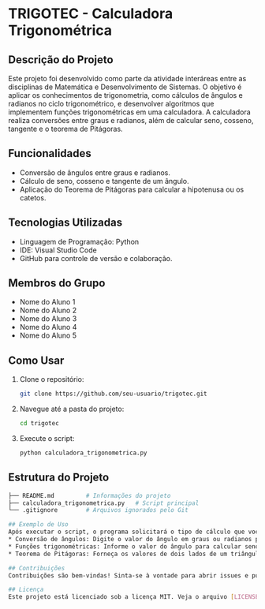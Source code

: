 # TRIGOTEC - Calculadora Trigonométrica
## Descrição do Projeto
Este projeto foi desenvolvido como parte da atividade interáreas entre as disciplinas de Matemática e Desenvolvimento de Sistemas. O objetivo é aplicar os conhecimentos de trigonometria, como cálculos de ângulos e radianos no ciclo trigonométrico, e desenvolver algoritmos que implementem funções trigonométricas em uma calculadora. A calculadora realiza conversões entre graus e radianos, além de calcular seno, cosseno, tangente e o teorema de Pitágoras.
## Funcionalidades
- Conversão de ângulos entre graus e radianos.
- Cálculo de seno, cosseno e tangente de um ângulo.
- Aplicação do Teorema de Pitágoras para calcular a hipotenusa ou os catetos.
## Tecnologias Utilizadas
- Linguagem de Programação: Python
- IDE: Visual Studio Code
- GitHub para controle de versão e colaboração.
## Membros do Grupo
- Nome do Aluno 1
- Nome do Aluno 2
- Nome do Aluno 3
- Nome do Aluno 4
- Nome do Aluno 5

## Como Usar
1. Clone o repositório:
   ```bash
   git clone https://github.com/seu-usuario/trigotec.git
2. Navegue até a pasta do projeto:
   ```bash
   cd trigotec
3. Execute o script:
   ```bash
   python calculadora_trigonometrica.py

## Estrutura do Projeto
   ```bash
   ├── README.md         # Informações do projeto
   ├── calculadora_trigonometrica.py   # Script principal
   └── .gitignore        # Arquivos ignorados pelo Git

## Exemplo de Uso
Após executar o script, o programa solicitará o tipo de cálculo que você deseja realizar:
* Conversão de ângulos: Digite o valor do ângulo em graus ou radianos para obter a conversão.
* Funções trigonométricas: Informe o valor do ângulo para calcular seno, cosseno ou tangente.
* Teorema de Pitágoras: Forneça os valores de dois lados de um triângulo retângulo para calcular o terceiro lado.
  
## Contribuições
Contribuições são bem-vindas! Sinta-se à vontade para abrir issues e pull requests para melhorar o projeto.

## Licença
Este projeto está licenciado sob a licença MIT. Veja o arquivo [LICENSE](LICENSE) para mais detalhes.
